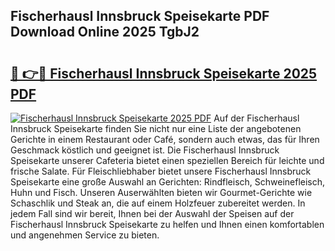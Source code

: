 ## Fischerhausl Innsbruck Speisekarte PDF Download Online 2025 TgbJ2

# <h2><a href="http://gc7bln.nevu.top/?p=Fischerhausl+Innsbruck+Speisekarte">🔗 👉🔴 Fischerhausl Innsbruck Speisekarte 2025 PDF</a></h2>

[![Fischerhausl Innsbruck Speisekarte 2025 PDF](https://i.imgur.com/dBaPXMq.png)](http://gc7bln.nevu.top/?p=Fischerhausl+Innsbruck+Speisekarte)
Auf der Fischerhausl Innsbruck Speisekarte finden Sie nicht nur eine Liste der angebotenen Gerichte in einem Restaurant oder Café, sondern auch etwas, das für Ihren Geschmack köstlich und geeignet ist. Die Fischerhausl Innsbruck Speisekarte unserer Cafeteria bietet einen speziellen Bereich für leichte und frische Salate. Für Fleischliebhaber bietet unsere Fischerhausl Innsbruck Speisekarte eine große Auswahl an Gerichten: Rindfleisch, Schweinefleisch, Huhn und Fisch. Unseren Auserwählten bieten wir Gourmet-Gerichte wie Schaschlik und Steak an, die auf einem Holzfeuer zubereitet werden. In jedem Fall sind wir bereit, Ihnen bei der Auswahl der Speisen auf der Fischerhausl Innsbruck Speisekarte zu helfen und Ihnen einen komfortablen und angenehmen Service zu bieten.
